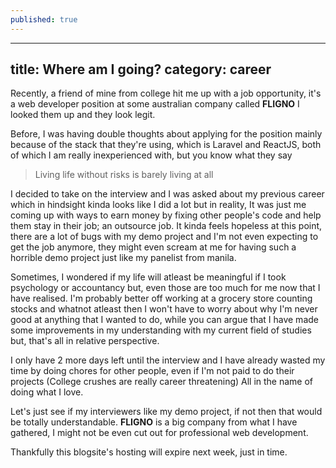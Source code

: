 ```yaml
---
published: true
---
```

---
title: Where am I going?
category: career
---

Recently, a friend of mine from college hit me up with a job opportunity, it's a web developer position at some australian company called **FLIGNO** I looked them up and they look legit. 

Before, I was having double thoughts about applying for the position mainly because of the stack that they're using, which is Laravel and ReactJS, both of which I am really inexperienced with, but you know what they say

> Living life without risks is barely living at all

I decided to take on the interview and I was asked about my previous career which in hindsight kinda looks like I did a lot but in reality, It was just me coming up with ways to earn money by fixing other people's code and help them stay in their job; an outsource job. It kinda feels hopeless at this point, there are a lot of bugs with my demo project and I'm not even expecting to get the job anymore, they might even scream at me for having such a horrible demo project just like my panelist from manila.

Sometimes, I wondered if my life will atleast be meaningful if I took psychology or accountancy but, even those are too much for me now that I have realised. I'm probably better off working at a grocery store counting stocks and whatnot atleast then I won't have to worry about why I'm never good at anything that I wanted to do, while you can argue that I have made some improvements in my understanding with my current field of studies but, that's all in relative perspective. 

I only have 2 more days left until the interview and I have already wasted my time by doing chores for other people, even if I'm not paid to do their projects (College crushes are really career threatening)
All in the name of doing what I love.

Let's just see if my interviewers like my demo project, if not then that would be totally understandable. **FLIGNO** is a big company from what I have gathered, I might not be even cut out for professional web development.

Thankfully this blogsite's hosting will expire next week, just in time.
